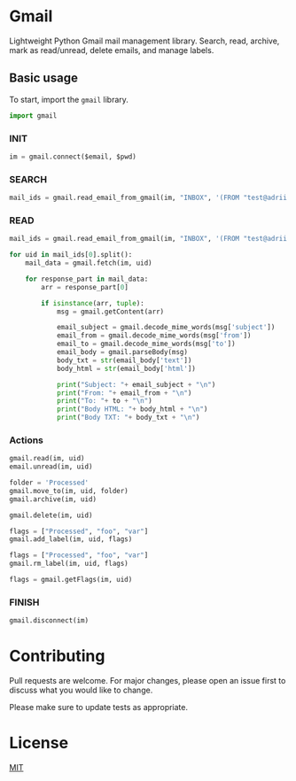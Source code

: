 # Gmail
Lightweight Python Gmail mail management library. Search, read, archive, mark as read/unread, delete emails, and manage labels. 

## Basic usage

To start, import the `gmail` library.
```python
import gmail
```  
### INIT
```python
im = gmail.connect($email, $pwd)
```

### SEARCH

```python
mail_ids = gmail.read_email_from_gmail(im, "INBOX", '(FROM "test@adrii.com" UNSEEN)')
```

### READ

```python
mail_ids = gmail.read_email_from_gmail(im, "INBOX", '(FROM "test@adrii.com" UNSEEN)')

for uid in mail_ids[0].split():
    mail_data = gmail.fetch(im, uid)

    for response_part in mail_data:
        arr = response_part[0]

        if isinstance(arr, tuple):
            msg = gmail.getContent(arr)

            email_subject = gmail.decode_mime_words(msg['subject'])
            email_from = gmail.decode_mime_words(msg['from'])
            email_to = gmail.decode_mime_words(msg['to'])
            email_body = gmail.parseBody(msg)
            body_txt = str(email_body['text'])
            body_html = str(email_body['html'])

            print("Subject: "+ email_subject + "\n")
            print("From: "+ email_from + "\n")
            print("To: "+ to + "\n")
            print("Body HTML: "+ body_html + "\n")
            print("Body TXT: "+ body_txt + "\n")

```

### Actions

```python
gmail.read(im, uid)
email.unread(im, uid)

folder = 'Processed'
gmail.move_to(im, uid, folder)
gmail.archive(im, uid)

gmail.delete(im, uid)

flags = ["Processed", "foo", "var"]
gmail.add_label(im, uid, flags)

flags = ["Processed", "foo", "var"]
gmail.rm_label(im, uid, flags)

flags = gmail.getFlags(im, uid)
```

### FINISH
```python
gmail.disconnect(im)
```


# Contributing
Pull requests are welcome. For major changes, please open an issue first to discuss what you would like to change.

Please make sure to update tests as appropriate.

# License
[MIT](https://github.com/AdrianVillamayor/Gmail/blob/master/LICENSE)